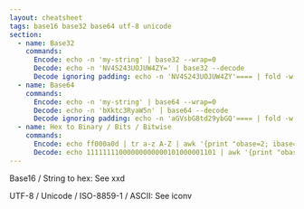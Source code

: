 ```yaml
---
layout: cheatsheet
tags: base16 base32 base64 utf-8 unicode
section:
  - name: Base32
    commands:
      Encode: echo -n 'my-string' | base32 --wrap=0
      Decode: echo -n 'NV4S243UOJUW4ZY=' | base32 --decode
      Decode ignoring padding: echo -n 'NV4S243UOJUW4ZY'==== | fold -w 4 | head -n -1 | tr --delete '\n' | base32 --decode
  - name: Base64
    commands:
      Encode: echo -n 'my-string' | base64 --wrap=0
      Decode: echo -n 'bXktc3RyaW5n' | base64 --decode
      Decode ignoring padding: echo -n 'aGVsbG8td29ybGQ'==== | fold -w 4 | head -n -1 | tr --delete '\n' | base64 --decode
  - name: Hex to Binary / Bits / Bitwise
    commands:
      Encode: echo ff000a0d | tr a-z A-Z | awk '{print "obase=2; ibase=16; "$1}' | BC_LINE_LENGTH=0 bc
      Decode: echo 11111111000000000000101000001101 | awk '{print "obase=16; ibase=2; "$1}' | BC_LINE_LENGTH=0 bc
---
```


Base16 / String to hex: See xxd

UTF-8 / Unicode / ISO-8859-1 / ASCII: See iconv

